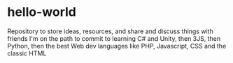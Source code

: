 # hello-world
Repository to store ideas, resources, and share and discuss things with friends
I'm on the path to commit to learning C# and Unity, then 3JS, then Python, then the best Web dev languages like PHP, Javascript, CSS and the classic HTML
